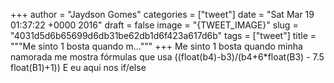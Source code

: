 
+++
author = "Jaydson Gomes"
categories = ["tweet"]
date = "Sat Mar 19 01:37:22 +0000 2016"
draft = false
image = "{TWEET_IMAGE}"
slug = "4031d5d6b65699d6db31be62db1d6f423a617d6b"
tags = ["tweet"]
title = """Me sinto 1 bosta quando m..."""
+++
Me sinto 1 bosta quando minha namorada me mostra fórmulas que usa ((float(b4)-b3)/(b4+6*float(B3) - 7.5 float(B1)+1)) E eu aqui nos if/else
